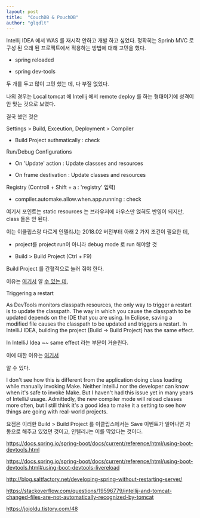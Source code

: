 ```yaml
---
layout: post
title:  "CouchDB & PouchDB"
author: "glqdlt"
---
```


Intellij IDEA 에서 WAS 를 재시작 안하고 개발 하고 싶었다. 정확히는 Sprinb MVC 로 구성 된 오래 된 프로젝트에서 적용하는 방법에 대해 고민을 했다.

- spring reloaded

- spring dev-tools

두 개를 두고 많이 고민 했는 데, 다 부질 없었다.

나의 경우는 Local tomcat 에 Intellij 에서 remote deploy 를 하는 형태이기에 성격이 안 맞는 것으로 보였다.

결국 했던 것은

Settings > Build, Exceution, Deployment > Compiler

- Build Project authmatically : check


Run/Debug Configurations

- On 'Update' action : Update classses and resources

- On frame destivation : Update classes and resources

Registry (Controll + Shift + a : 'registry' 입력)

- compiler.automake.allow.when.app.running : check


여기서 포인트는 static resources 는 브라우저에 마우스만 얹혀도 반영이 되지만, class 들은 안 된다.

이는 이클립스랑 다르게 인텔리J는 2018.02 버전부터 아래 2 가지 조건이 필요한 데,

- project를 project run이 아니라 debug mode 로 run 해야할 것

- Build > Build Project (Ctrl + F9)

Build Project 를 간혈적으로 눌러 줘야 한다.

이유는 [여기서](https://docs.spring.io/spring-boot/docs/current/reference/html/using-boot-devtools.html#using-boot-devtools-restart) 알 [수 있는 데](https://www.jetbrains.com/help/idea/2017.3/reloading-classes.html),

Triggering a restart

As DevTools monitors classpath resources, the only way to trigger a restart is to update the classpath. The way in which you cause the classpath to be updated depends on the IDE that you are using. In Eclipse, saving a modified file causes the classpath to be updated and triggers a restart. In IntelliJ IDEA, building the project (Build -> Build Project) has the same effect.


In IntelliJ Idea ~~ same effect 라는 부분이 거슬린다. 

이에 대한 이유는 [여기서](https://intellij-support.jetbrains.com/hc/en-us/community/posts/206813185--Make-project-automatically-only-while-not-running-debugging)

알 수 있다.

I don't see how this is different from the application doing class loading while manually invoking Make. Neither IntelliJ nor the developer can know when it's safe to invoke Make. But I haven't had this issue yet in many years of IntelliJ usage. Admittedly, the new compiler mode will reload classes more often, but I still think it's a good idea to make it a setting to see how things are going with real-world projects.

요점은 이러한 Build > Build Project 를 이클립스에서는 Save 이벤트가 일어나면 자동으로 해주고 있었던 것이고, 인텔리J는 이를 막았다는 것이다.


https://docs.spring.io/spring-boot/docs/current/reference/html/using-boot-devtools.html


https://docs.spring.io/spring-boot/docs/current/reference/html/using-boot-devtools.html#using-boot-devtools-livereload


http://blog.saltfactory.net/developing-spring-without-restarting-server/

https://stackoverflow.com/questions/19596779/intellij-and-tomcat-changed-files-are-not-automatically-recognized-by-tomcat

https://jojoldu.tistory.com/48

